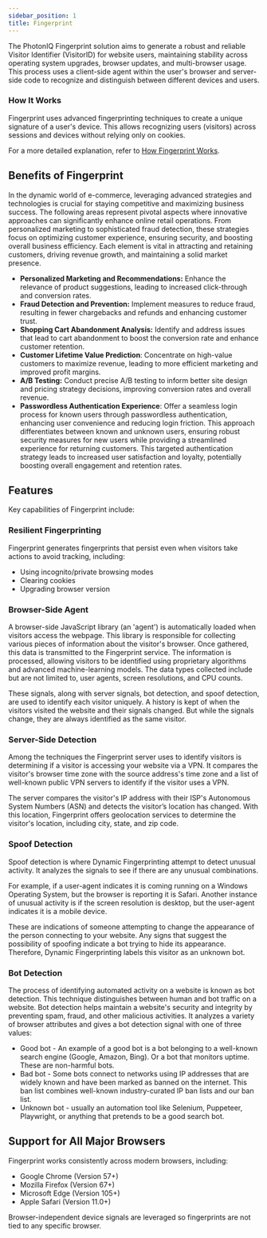 ```yaml
---
sidebar_position: 1
title: Fingerprint
---
```


The PhotonIQ Fingerprint solution aims to generate a robust and reliable Visitor Identifier (VisitorID) for website users, maintaining stability across operating system upgrades, browser updates, and multi-browser usage. This process uses a client-side agent within the user's browser and server-side code to recognize and distinguish between different devices and users.

### How It Works

Fingerprint uses advanced fingerprinting techniques to create a unique signature of a user's device. This allows recognizing users (visitors) across sessions and devices without relying only on cookies.

For a more detailed explanation, refer to [How Fingerprint Works](how-fingerprinting-works.md).

## Benefits of Fingerprint

In the dynamic world of e-commerce, leveraging advanced strategies and technologies is crucial for staying competitive and maximizing business success. The following areas represent pivotal aspects where innovative approaches can significantly enhance online retail operations. From personalized marketing to sophisticated fraud detection, these strategies focus on optimizing customer experience, ensuring security, and boosting overall business efficiency. Each element is vital in attracting and retaining customers, driving revenue growth, and maintaining a solid market presence.

- **Personalized Marketing and Recommendations:** Enhance the relevance of product suggestions, leading to increased click-through and conversion rates.
- **Fraud Detection and Prevention:** Implement measures to reduce fraud, resulting in fewer chargebacks and refunds and enhancing customer trust.
- **Shopping Cart Abandonment Analysis:** Identify and address issues that lead to cart abandonment to boost the conversion rate and enhance customer retention.
- **Customer Lifetime Value Prediction**: Concentrate on high-value customers to maximize revenue, leading to more efficient marketing and improved profit margins.
- **A/B Testing:** Conduct precise A/B testing to inform better site design and pricing strategy decisions, improving conversion rates and overall revenue.
- **Passwordless Authentication Experience**: Offer a seamless login process for known users through passwordless authentication, enhancing user convenience and reducing login friction. This approach differentiates between known and unknown users, ensuring robust security measures for new users while providing a streamlined experience for returning customers. This targeted authentication strategy leads to increased user satisfaction and loyalty, potentially boosting overall engagement and retention rates.

## Features​

Key capabilities of Fingerprint include:

### Resilient Fingerprinting​

Fingerprint generates fingerprints that persist even when visitors take actions to avoid tracking, including:

- Using incognito/private browsing modes
- Clearing cookies
- Upgrading browser version

### Browser-Side Agent

A browser-side JavaScript library (an 'agent') is automatically loaded when visitors access the webpage. This library is responsible for collecting various pieces of information about the visitor's browser. Once gathered, this data is transmitted to the Fingerprint service. The information is processed, allowing visitors to be identified using proprietary algorithms and advanced machine-learning models. The data types collected include but are not limited to, user agents, screen resolutions, and CPU counts.

These signals, along with server signals, bot detection, and spoof detection, are used to identify each visitor uniquely. A history is kept of when the visitors visited the website and their signals changed. But while the signals change, they are always identified as the same visitor.

### Server-Side Detection

Among the techniques the Fingerprint server uses to identify visitors is determining if a visitor is accessing your website via a VPN. It compares the visitor's browser time zone with the source address's time zone and a list of well-known public VPN servers to identify if the visitor uses a VPN.

The server compares the visitor's IP address with their ISP's Autonomous System Numbers (ASN) and detects the visitor’s location has changed. With this location, Fingerprint offers geolocation services to determine the visitor's location, including city, state, and zip code.

### Spoof Detection

Spoof detection is where Dynamic Fingerprinting attempt to detect unusual activity. It analyzes the signals to see if there are any unusual combinations.

For example, if a user-agent indicates it is coming running on a Windows Operating System, but the browser is reporting it is Safari. Another instance of unusual activity is if the screen resolution is desktop, but the user-agent indicates it is a mobile device.

These are indications of someone attempting to change the appearance of the person connecting to your website. Any signs that suggest the possibility of spoofing indicate a bot trying to hide its appearance. Therefore, Dynamic Fingerprinting labels this visitor as an unknown bot.

### Bot Detection

The process of identifying automated activity on a website is known as bot detection. This technique distinguishes between human and bot traffic on a website. Bot detection helps maintain a website's security and integrity by preventing spam, fraud, and other malicious activities. It analyzes a variety of browser attributes and gives a bot detection signal with one of three values:

- Good bot - An example of a good bot is a bot belonging to a well-known search engine (Google, Amazon, Bing). Or a bot that monitors uptime. These are non-harmful bots.
- Bad bot - Some bots connect to networks using IP addresses that are widely known and have been marked as banned on the internet. This ban list combines well-known industry-curated IP ban lists and our ban list.
- Unknown bot - usually an automation tool like Selenium, Puppeteer, Playwright, or anything that pretends to be a good search bot.

## Support for All Major Browsers

Fingerprint works consistently across modern browsers, including:

- Google Chrome (Version 57+)
- Mozilla Firefox (Version 67+)
- Microsoft Edge (Version 105+)
- Apple Safari (Version 11.0+)

Browser-independent device signals are leveraged so fingerprints are not tied to any specific browser.
